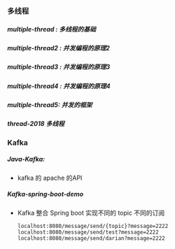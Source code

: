 ### 多线程

##### multiple-thread : 多线程的基础

##### multiple-thread2 : 并发编程的原理2

##### multiple-thread3 : 并发编程的原理3

##### multiple-thread4 : 并发编程的原理4

##### multiple-thread5: 并发的框架

##### thread-2018      多线程



### Kafka

##### Java-Kafka: 

- kafka 的 apache 的API



##### Kafka-spring-boot-demo

- Kafka 整合 Spring boot 实现不同的 topic 不同的订阅

  ```http
  localhost:8080/message/send/{topic}?message=2222
  localhost:8080/message/send/test?message=2222
  localhost:8080/message/send/darian?message=2222
  ```


